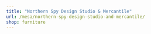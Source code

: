 ```yaml
---
title: "Northern Spy Design Studio & Mercantile"
url: /mesa/northern-spy-design-studio-and-mercantile/
shop: furniture
---
```

